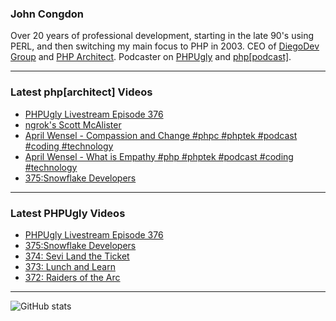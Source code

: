 ### John Congdon

Over 20 years of professional development, starting in the late 90's using PERL, and then switching my main focus to PHP in 2003.
CEO of [DiegoDev Group][ws_diegodev] and [PHP Architect][ws_phparch].
Podcaster on [PHPUgly][ws_phpugly] and [php[podcast]][ws_phparch].

---

### Latest php[architect] Videos
<!-- PHPARCHITECT:START -->
- [PHPUgly Livestream Episode 376](https://www.youtube.com/watch?v=XSy_tqoTd78)
- [ngrok&#39;s Scott McAlister](https://www.youtube.com/watch?v=9WDd4t0hv98)
- [April Wensel - Compassion and Change #phpc #phptek #podcast #coding #technology](https://www.youtube.com/watch?v=ol5cCz9wKQ0)
- [April Wensel - What is Empathy #php #phptek #podcast #coding #technology](https://www.youtube.com/watch?v=pd6vSyh_Jyg)
- [375:Snowflake Developers](https://www.youtube.com/watch?v=x_2hHtX8LEQ)
<!-- PHPARCHITECT:END -->

---

### Latest PHPUgly Videos
<!-- PHPUGLY:START -->
- [PHPUgly Livestream Episode 376](https://www.youtube.com/watch?v=jZqV2BmfcIE)
- [375:Snowflake Developers](https://www.youtube.com/watch?v=T6eeP8TzKAs)
- [374: Sevi Land the Ticket](https://www.youtube.com/watch?v=BFHIqynbhCs)
- [373: Lunch and Learn](https://www.youtube.com/watch?v=GblaBaKJkEs)
- [372: Raiders of the Arc](https://www.youtube.com/watch?v=80WqGvFG5fk)
<!-- PHPUGLY:END -->

---

![GitHub stats](https://github-readme-stats.vercel.app/api?username=johncongdon&show_icons=true&hide_border=true&hide=stars&count_private=true)  


[ws_diegodev]: https://www.diegodev.com
[ws_phparch]: https://www.phparch.com
[ws_phpugly]: https://www.phpugly.com
